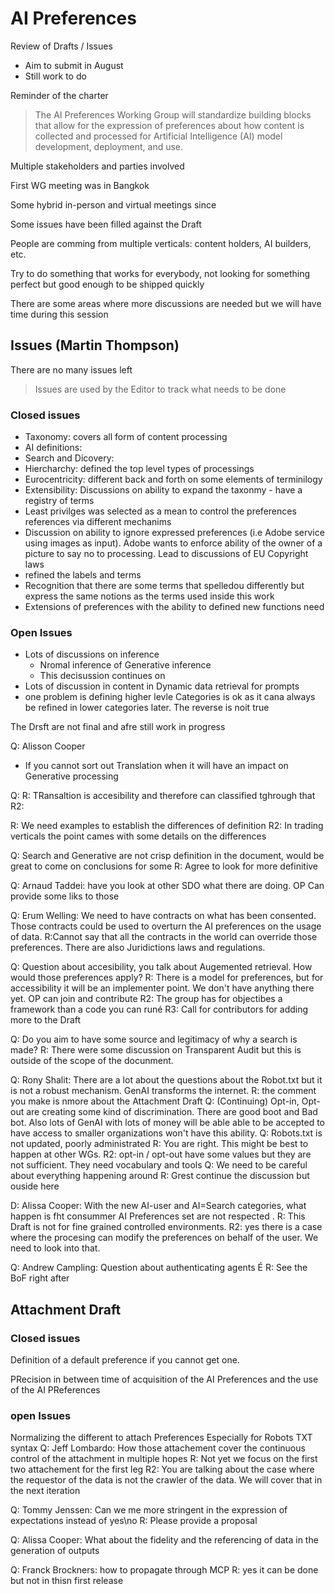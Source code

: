 # AI Preferences

Review of Drafts / Issues
- Aim to submit in August
- Still work to do

Reminder of the charter 
> The AI Preferences Working Group will standardize building
blocks that allow for the expression of preferences about
how content is collected and processed for Artificial
Intelligence (AI) model development, deployment, and use.

Multiple stakeholders and parties involved

First WG meeting was in Bangkok

Some hybrid in-person and virtual meetings since

Some issues have been filled against the Draft

People are comming from multiple verticals: content holders, AI builders, etc.

Try to do something that works for everybody, not looking for something perfect but good enough to be shipped quickly

There are some areas where more discussions are needed but we will have time during this session

## Issues (Martin Thompson)
There are no many issues left

 > Issues are used by the Editor to track what needs to be done
 
### Closed issues
 
- Taxonomy: covers all form of content processing
- AI definitions: 
- Search and Dicovery: 
- Hiercharchy: defined the top level types of processings
- Eurocentricity: different back and forth on some elements of terminilogy
- Extensibility: Discussions on ability to expand the taxonmy - have a registry of terms
- Least privilges was selected as a mean to control the preferences references via different mechanims
- Discussion on ability to ignore expressed preferences (i.e Adobe service using images as input). Adobe wants to enforce ability of the owner of a picture to say no to processing. Lead to discussions of EU Copyright laws
- refined the labels and terms
- Recognition that there are some terms that spelledou differently but express the same notions as the terms used inside this work
- Extensions of preferences with the ability to defined new functions need

### Open Issues
 
- Lots of discussions on inference
    - Nromal inference of Generative inference
    - This decisussion continues on
- Lots of discussion in content in Dynamic data retrieval for prompts
- one problem is defining higher levle Categories is ok as it cana always be refined in lower categories later. The reverse is noit true

The Drsft are not final and afre still work in progress

Q: Alisson Cooper
- If you cannot sort out Translation when it will have an impact on Generative processing

Q: 
R: TRansaltion is accesibility and therefore can classified tghrough that
R2: 

R: We need examples to establish the differences of definition
R2: In trading verticals the point cames with  some details on the differences


Q: Search and Generative are not crisp definition in the document, would be great to come on conclusions for some 
R: Agree to look for more definitive 

Q: Arnaud Taddei: have you look at other SDO what there are doing. OP Can provide some liks to those


Q: Erum Welling: We need to have contracts on what has been consented. Those contracts could be used to overturn the AI preferences on the usage of data.
R:Cannot say that all the contracts in the world can override those preferences. There are also Juridictions laws and regulations.

Q: Question about accesibility, you talk about Augemented retrieval. How would those preferences apply?
R: There is a model for preferences, but for accessibility it will be an implementer point. We don't have anything there yet. OP can join and contribute
R2: The group has for objectibes a framework than a code you can runé
R3: Call for contributors for adding more to the Draft

Q: Do you aim to have some source and legitimacy of why a search is made?
R: There were some discussion on Transparent Audit but this is outside of the scope of the docunment.

Q: Rony Shalit: There are a lot about the questions about the Robot.txt but it is not a robust mechanism. GenAI transforms the internet.
R: the comment you make is nmore about the Attachment Draft
Q: (Continuing) Opt-in, Opt-out are creating some kind of discrimination. There are good boot and Bad bot. Also lots of GenAI with lots of money will be able able to be accepted to have access to smaller organizations won't have this ability.
Q: Robots.txt is not updated, poorly administrated
R: You are right. This might be best to happen at other WGs. 
R2: opt-in / opt-out have some values but they are not sufficient. They need vocabulary and tools
Q: We need to be careful about everything happening around
R: Grest continue the discussion but ouside here

D: Alissa Cooper: With the new AI-user and AI=Search categories, what happen is fht consummer AI Preferences set are not respected . 
R: This Draft is not for fine grained controlled environments.
R2: yes there is a case where the procesing can modify the preferences on behalf of the user. We need to look into that.

Q: Andrew Campling: Question about authenticating agents É
R: See the BoF right after

## Attachment Draft

### Closed issues 

Definition of a default preference if you cannot get one.

PRecision in between time of acquisition of the AI Preferences and the use of the AI PReferences

### open Issues

Normalizing the different to attach Preferences
Especially for Robots TXT syntax
Q: Jeff Lombardo: How those attachement cover the continuous control of the attachment in multiple hopes
R: Not yet we focus on the first two attachement for the first leg
R2: You are talking about the case where the requestor of the data is not the crawler of the data. We will cover that in the next iteration

Q: Tommy Jenssen: Can we me more stringent in the expression of expectations instead of yes\no
R: Please provide a proposal

Q: Alissa Cooper: What about the fidelity and the referencing of data in the generation of outputs

Q: Franck Brockners: how to propagate through MCP
R: yes it can be done but not in thisn first release

